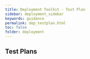 ```yaml
---
title: Deployment Toolkit - Test Plan
sidebar: deployment_sidebar
keywords: guidance
permalink: dep_testplan.html
toc: false
folder: deployment
---
```


## Test Plans
